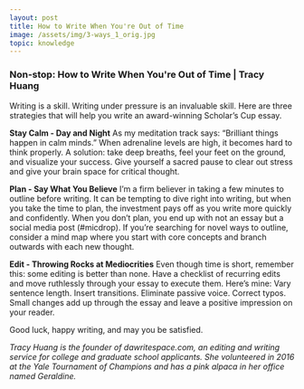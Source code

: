 ```yaml
---
layout: post
title: How to Write When You're Out of Time
image: /assets/img/3-ways_1_orig.jpg
topic: knowledge
---
```


### Non-stop: How to Write When You're Out of Time | Tracy Huang

​Writing is a skill. Writing under pressure is an invaluable skill. Here are three strategies that will help you write an award-winning Scholar’s Cup essay.

**Stay Calm - Day and Night**
As my meditation track says: “Brilliant things happen in calm minds.” When adrenaline levels are high, it becomes hard to think properly. A solution: take deep breaths, feel your feet on the ground, and visualize your success. Give yourself a sacred pause to clear out stress and give your brain space for critical thought.

**Plan - Say What You Believe**
I’m a firm believer in taking a few minutes to outline before writing. It can be tempting to dive right into writing, but when you take the time to plan, the investment pays off as you write more quickly and confidently. When you don’t plan, you end up with not an essay but a social media post (#micdrop). If you’re searching for novel ways to outline, consider a mind map where you start with core concepts and branch outwards with each new thought.

**Edit - Throwing Rocks at Mediocrities**
Even though time is short, remember this: some editing is better than none. Have a checklist of recurring edits and move ruthlessly through your essay to execute them. Here’s mine: Vary sentence length. Insert transitions. Eliminate passive voice. Correct typos. Small changes add up through the essay and leave a positive impression on your reader.

Good luck, happy writing, and may you be satisfied.

*Tracy Huang is the founder of dawritespace.com, an editing and writing service for college and graduate school applicants. She volunteered in 2016 at the Yale Tournament of Champions and has a pink alpaca in her office named Geraldine.*

<br>